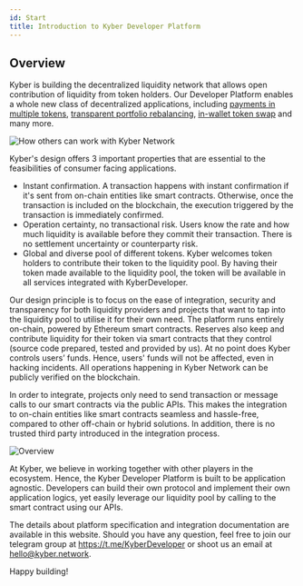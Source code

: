 ```yaml
---
id: Start
title: Introduction to Kyber Developer Platform
---
```

<!-- Platforms and applications of all sizes can tap into Kyber's decentralized liquidity network to power their liquidity needs, ranging from inter-token payments to portfolio rebalancing. -->

## Overview

Kyber is building the decentralized liquidity network that allows open contribution of liquidity from token holders. Our Developer Platform enables a whole new class of decentralized applications, including [payments in multiple tokens](usecases-vendors.md), [transparent portfolio rebalancing](usecases-dapps.md), [in-wallet token swap](usecases-wallets.md) and many more.

![How others can work with Kyber Network](/uploads/kyberusecases.png "Use Cases")

Kyber's design offers 3 important properties that are essential to the feasibilities of consumer facing applications.
* Instant confirmation. A transaction happens with instant confirmation if it's sent from on-chain entities like smart contracts. Otherwise, once the transaction is included on the blockchain, the execution triggered by the transaction is immediately confirmed.
* Operation certainty, no transactional risk. Users know the rate and how much liquidity is available before they commit their transaction. There is no settlement uncertainty or counterparty risk.
* Global and diverse pool of different tokens. Kyber welcomes token holders to contribute their token to the liquidity pool. By having their token made available to the liquidity pool, the token will be available in all services integrated with KyberDeveloper.

Our design principle is to focus on the ease of integration, security and transparency for both liquidity providers and projects that want to tap into the liquidity pool to utilise it for their own need. The platform runs entirely on-chain, powered by Ethereum smart contracts. Reserves also keep and contribute liquidity for their token via smart contracts that they control (source code prepared, tested and provided by us). At no point does Kyber controls users’ funds. Hence, users' funds will not be affected, even in hacking incidents. All operations happening in Kyber Network can be publicly verified on the blockchain.

In order to integrate, projects only need to send transaction or message calls to our smart contracts via the public APIs. This makes the integration to on-chain entities like smart contracts seamless and hassle-free, compared to other off-chain or hybrid solutions. In addition, there is no trusted third party introduced in the integration process.

![Overview](/uploads/overview.png "Overview")

At Kyber, we believe in working together with other players in the ecosystem. Hence, the Kyber Developer Platform is built to be application agnostic. Developers can build their own protocol and implement their own application logics, yet easily leverage our liquidity pool by calling to the smart contract using our APIs.

The details about platform specification and integration documentation are available in this website. Should you have any question, feel free to join our telegram group at https://t.me/KyberDeveloper or shoot us an email at hello@kyber.network.

Happy building!
